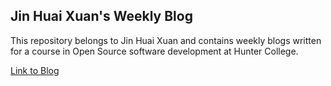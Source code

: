 ## Jin Huai Xuan's Weekly Blog
This repository belongs to Jin Huai Xuan and contains weekly blogs written for a course in Open Source software development at Hunter College.

[Link to Blog](https://hunter-college-ossd-fall-2019.github.io/jxuan101-weekly/)
